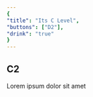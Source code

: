 ```yaml
---
{
"title": "Its C Level",
"buttons": ["D2"],
"drink": "true"
}
---
```


## C2

Lorem ipsum dolor sit amet